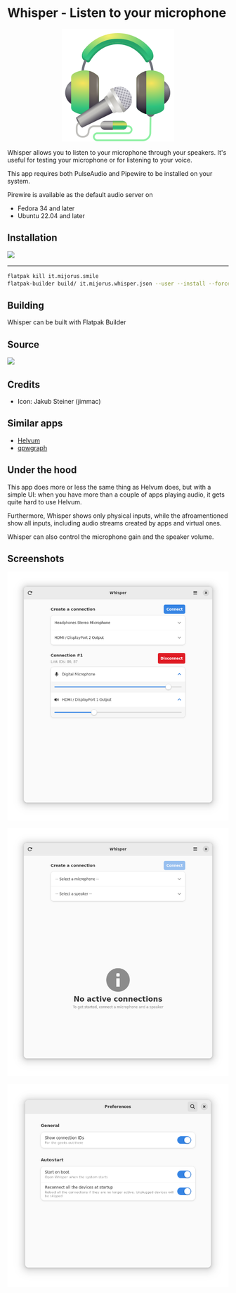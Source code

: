 # Whisper - Listen to your microphone

<p align="center">
<img src="docs/it.mijorus.whisper.svg">
</p>

Whisper allows you to listen to your microphone through your speakers. It's useful for testing your microphone or for listening to your voice.

This app requires both PulseAudio and Pipewire to be installed on your system.

Pirewire is available as the default audio server on 
- Fedora 34 and later
- Ubuntu 22.04 and later


## Installation
<a href="https://flathub.org/apps/details/it.mijorus.whisper" align="center">
  <img width="200" src="https://flathub.org/assets/badges/flathub-badge-i-en.png">
</a>

___

```bash
flatpak kill it.mijorus.smile
flatpak-builder build/ it.mijorus.whisper.json --user --install --force-clean
```

## Building

Whisper can be built with Flatpak Builder

## Source
<a href="https://github.com/mijorus/whisper" align="center">
  <img width="100" src="https://github.githubassets.com/images/modules/logos_page/GitHub-Logo.png">
</a>

## Credits

- Icon: Jakub Steiner (jimmac)

## Similar apps

- [Helvum](https://gitlab.freedesktop.org/pipewire/helvum)
- [qpwgraph](https://flathub.org/apps/details/org.rncbc.qpwgraph)

## Under the hood
This app does more or less the same thing as Helvum does, but with a simple UI: when you have more than a couple of apps playing audio, it gets quite hard to use Helvum.

Furthermore, Whisper shows only physical inputs, while the afroamentioned show all inputs, including audio streams created by apps and virtual ones.

Whisper can also control the microphone gain and the speaker volume.
## Screenshots

<p align="center">
<img src="docs/img1.png">
</p>
<p align="center">
<img src="docs/img4.png">
</p>
<p align="center">
<img src="docs/img3.png">
</p>
